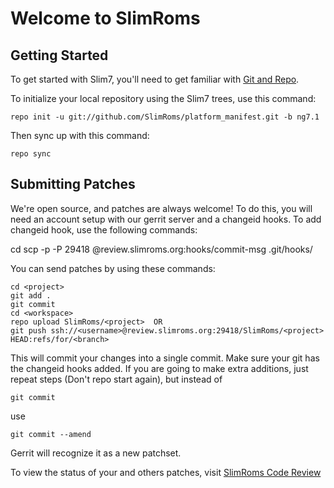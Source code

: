 Welcome to SlimRoms
===================


Getting Started
---------------

To get started with Slim7, you'll need to get familiar with
[Git and Repo](https://source.android.com/source/using-repo.html).

To initialize your local repository using the Slim7 trees, use this command:


	repo init -u git://github.com/SlimRoms/platform_manifest.git -b ng7.1



Then sync up with this command:

	repo sync



Submitting Patches
------------------

We're open source, and patches are always welcome!
To do this, you will need an account setup with our gerrit server and a changeid hooks.
To add changeid hook, use the following commands:

cd <project>
scp -p -P 29418 <username>@review.slimroms.org:hooks/commit-msg .git/hooks/

You can send patches by using these commands:

    cd <project>
    git add .
    git commit
    cd <workspace>
    repo upload SlimRoms/<project>  OR
    git push ssh://<username>@review.slimroms.org:29418/SlimRoms/<project> HEAD:refs/for/<branch>

This will commit your changes into a single commit.
Make sure your git has the changeid hooks added.
If you are going to make extra additions, just repeat steps (Don't repo start again), but instead of

	git commit

use

	git commit --amend

Gerrit will recognize it as a new patchset.

To view the status of your and others patches, visit [SlimRoms Code Review](http://review.slimroms.org)
